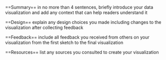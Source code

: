 ==Summary== 
in no more than 4 sentences, briefly introduce your data visualization and add any context that can help readers understand it

==Design==
explain any design choices you made including changes to the visualization after collecting feedback

==Feedback==
include all feedback you received from others on your visualization from the first sketch to the final visualization

==Resources==
list any sources you consulted to create your visualization
